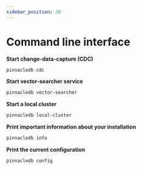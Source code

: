 ```yaml
---
sidebar_position: 30
---
```


# Command line interface

**Start change-data-capture (CDC)**

```bash
pinnacledb cdc
```

**Start vector-searcher service**

```bash
pinnacledb vector-searcher
```

**Start a local cluster**

```bash
pinnacledb local-cluster
```

**Print important information about your installation**

```bash
pinnacledb info
```

**Print the current configuration**

```bash
pinnacledb config
```